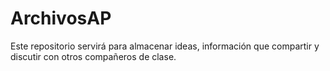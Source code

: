 # ArchivosAP
Este repositorio servirá para  almacenar ideas, información que compartir y discutir con otros compañeros de clase.
